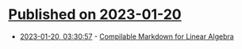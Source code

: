 # [Published on 2023-01-20](index.md)

* [2023-01-20, 03:30:57](https://news.ycombinator.com/item?id=34448858) - [Compilable Markdown for Linear Algebra](https://iheartla.github.io/)
